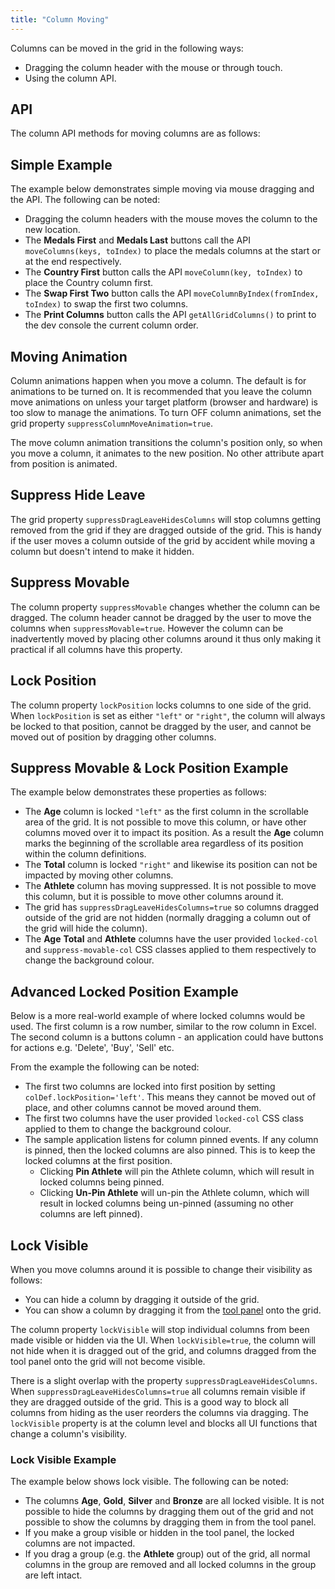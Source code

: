 ```yaml
---
title: "Column Moving"
---
```


Columns can be moved in the grid in the following ways:

- Dragging the column header with the mouse or through touch.
- Using the column API.

## API

The column API methods for moving columns are as follows:

<api-documentation source='column-api/api.json' section='Moving' names='["moveColumn", "moveColumns", "moveColumnByIndex"]'></api-documentation>

## Simple Example

The example below demonstrates simple moving via mouse dragging and the API. The following can be noted:

- Dragging the column headers with the mouse moves the column to the new location.
- The **Medals First** and **Medals Last** buttons call the API `moveColumns(keys, toIndex)` to place the medals columns at the start or at the end respectively.
- The **Country First** button calls the API `moveColumn(key, toIndex)` to place the Country column first.
- The **Swap First Two** button calls the API `moveColumnByIndex(fromIndex, toIndex)` to swap the first two columns.
- The **Print Columns** button calls the API `getAllGridColumns()` to print to the dev console the current column order.

<grid-example title='Column Moving Simple' name='moving-simple' type='generated'></grid-example>

## Moving Animation

Column animations happen when you move a column. The default is for animations to be turned on. It is recommended that you leave the column move animations on unless your target platform (browser and hardware) is too slow to manage the animations. To turn OFF column animations, set the grid property `suppressColumnMoveAnimation=true`.

<image-caption src="column-moving/resources/column-animation.gif" alt="Column Animation" maxwidth="35rem" centered="true" constrained="true"></image-caption>

The move column animation transitions the column's position only, so when you move a column, it animates to the new position. No other attribute apart from position is animated.

## Suppress Hide Leave

The grid property `suppressDragLeaveHidesColumns` will stop columns getting removed from the grid if they are dragged outside of the grid. This is handy if the user moves a column outside of the grid by accident while moving a column but doesn't intend to make it hidden.

## Suppress Movable

The column property `suppressMovable` changes whether the column can be dragged. The column header cannot be dragged by the user to move the columns when `suppressMovable=true`. However the column can be inadvertently moved by placing other columns around it thus only making it practical if all columns have this property.

## Lock Position

The column property `lockPosition` locks columns to one side of the grid. When `lockPosition` is set as either `"left"` or `"right"`, the column will always be locked to that position, cannot be dragged by the user, and cannot be moved out of position by dragging other columns.

## Suppress Movable &amp; Lock Position Example

The example below demonstrates these properties as follows:

- The **Age** column is locked `"left"` as the first column in the scrollable area of the grid. It is not possible to move this column, or have other columns moved over it to impact its position. As a result the **Age** column marks the beginning of the scrollable area regardless of its position within the column definitions.
- The **Total** column is locked `"right"` and likewise its position can not be impacted by moving other columns.
- The **Athlete** column has moving suppressed. It is not possible to move this column, but it is possible to move other columns around it.
- The grid has `suppressDragLeaveHidesColumns=true` so columns dragged outside of the grid are not hidden (normally dragging a column out of the grid will hide the column).
- The **Age** **Total** and **Athlete** columns have the user provided `locked-col` and `suppress-movable-col` CSS classes applied to them respectively to change the background colour.

<grid-example title='Column Suppress & Lock' name='suppress-and-lock' type='generated'></grid-example>

## Advanced Locked Position Example

Below is a more real-world example of where locked columns would be used. The first column is a row number, similar to the row column in Excel. The second column is a buttons column - an application could have buttons for actions e.g. 'Delete', 'Buy', 'Sell' etc.

From the example the following can be noted:


- The first two columns are locked into first position by setting `colDef.lockPosition='left'`. This means they cannot be moved out of place, and other columns cannot be moved around them.
- The first two columns have the user provided `locked-col` CSS class applied to them to change the background colour.
- The sample application listens for column pinned events. If any column is pinned, then the locked columns are also pinned. This is to keep the locked columns at the first position.
    - Clicking **Pin Athlete** will pin the Athlete column, which will result in locked columns being pinned.
    - Clicking **Un-Pin Athlete** will un-pin the Athlete column, which will result in locked columns being un-pinned (assuming no other columns are left pinned).

<grid-example title='Advanced Lock' name='advanced-lock' type='generated'></grid-example>

## Lock Visible

When you move columns around it is possible to change their visibility as follows:

- You can hide a column by dragging it outside of the grid.
- You can show a column by dragging it from the [tool panel](/tool-panel/) onto the grid.

The column property `lockVisible` will stop individual columns from been made visible or hidden via the UI. When `lockVisible=true`, the column will not hide when it is dragged out of the grid, and columns dragged from the tool panel onto the grid will not become visible.

There is a slight overlap with the property `suppressDragLeaveHidesColumns`. When `suppressDragLeaveHidesColumns=true` all columns remain visible if they are dragged outside of the grid. This is a good way to block all columns from hiding as the user reorders the columns via dragging. The `lockVisible` property is at the column level and blocks all UI functions that change a column's visibility.

### Lock Visible Example

The example below shows lock visible. The following can be noted:


- The columns **Age**, **Gold**, **Silver** and **Bronze** are all locked visible. It is not possible to hide the columns by dragging them out of the grid and not possible to show the columns by dragging them in from the tool panel.
- If you make a group visible or hidden in the tool panel, the locked columns are not impacted.
- If you drag a group (e.g. the **Athlete** group) out of the grid, all normal columns in the group are removed and all locked columns in the group are left intact.

<grid-example title='Lock Visible' name='lock-visible' type='generated' options='{ "exampleHeight": 550 }'></grid-example>

